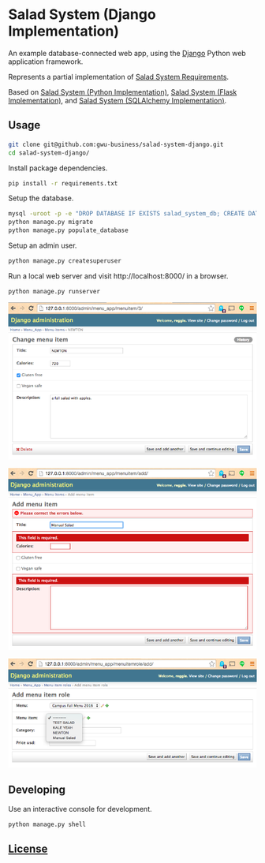 # Salad System (Django Implementation)

An example database-connected web app, using the [Django](https://www.djangoproject.com/) Python web application framework.

Represents a partial implementation of [Salad System Requirements](https://github.com/gwu-business/salad-system-requirements).

Based on [Salad System (Python Implementation)](https://github.com/gwu-business/salad-system-py),
 [Salad System (Flask Implementation)](https://github.com/gwu-business/salad-system-flask),
 and [Salad System (SQLAlchemy Implementation)](https://github.com/gwu-business/salad-system-alchemy).

## Usage

```` sh
git clone git@github.com:gwu-business/salad-system-django.git
cd salad-system-django/
````

Install package dependencies.

```` sh
pip install -r requirements.txt
````

Setup the database.

```` sh
mysql -uroot -p -e "DROP DATABASE IF EXISTS salad_system_db; CREATE DATABASE salad_system_db;"
python manage.py migrate
python manage.py populate_database
````

Setup an admin user.

```` sh
python manage.py createsuperuser
````

Run a local web server and visit http://localhost:8000/ in a browser.

```` sh
python manage.py runserver
````

![a screenshot of an admin interface to add new records](screenshots/edit_menu_item.png)

![a screenshot of an admin interface to add new records](screenshots/menu_item_validations.png)

![a screenshot of an admin interface dropdown menu for assigning related records](screenshots/related_selections.png)

## Developing

Use an interactive console for development.

```` sh
python manage.py shell
````

## [License](LICENSE)
